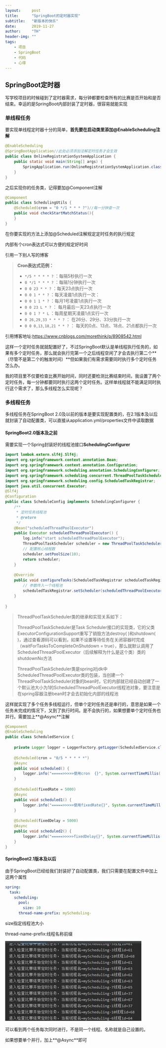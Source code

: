 ```yaml
---
layout:     post
title:      "SpringBoot的定时器实现"
subtitle:   "新版本的快乐"
date:       2019-11-27
author:     "TH"
header-img: ""
tags:
    - 项目
    - SpringBoot
    - 代码
    - 心得
---
```

## SpringBoot定时器

写学校项目的时候碰到了定时器需求，每分钟都要检查所有的比赛是否开始和是否结束。幸运的是SpringBoot内部封装了定时器，很容易就能实现

### 单线程任务

要实现单线程定时器十分的简单，**首先要在启动类里添加@EnableScheduling注解**

```Java
@EnableScheduling
@SpringBootApplication//此处必须添加注解定时任务才会生效
public class OnlineRegistrationSystemApplication {
    public static void main(String[] args) {
        SpringApplication.run(OnlineRegistrationSystemApplication.class, args);
    }
}
```

之后实现你的任务类，记得要加@Component注解

```java
@Component
public class SchedulingUtils {
    @Scheduled(cron = "0 */1 * * * ?")//每一分钟查一次
    public void checkStartMatchStatus(){     
    }
}

```

在你要实现的方法上添加@Scheduled注解规定定时任务的执行规定

内部有个cron表达式可以方便的规定好时间

引用一下别人写的博客

> **Cron表达式范例：**
>
> - `*/5 * * * * ?` ：每隔5秒执行一次
> - `0 */1 * * * ?` ：每隔1分钟执行一次
> - `0 0 23 * * ?` ：每天23点执行一次
> - `0 0 1 * * ?` ：每天凌晨1点执行一次：
> - `0 0 1 1 * ?` ：每月1号凌晨1点执行一次
> - `0 0 23 L * ?` ： 每月最后一天23点执行一次
> - `0 0 1 ? * L` ：每周星期天凌晨1点实行一次
> - `0 26,29,33 * * * ?` ： 在26分、29分、33分执行一次
> - `0 0 0,13,18,21 * * ?` ： 每天的0点、13点、18点、21点都执行一次

引用博客地址:https://www.cnblogs.com/morethink/p/8908542.html

这样一个定时任务就就配置好了，不过SpringBoot默认是单线程执行任务的，如果有多个定时任务，那么就会执行完第一个之后线程空闲了才会去执行第二个**（尽管不是第二个的触发时间）**但如果我们有需求需要同时执行多个定时任务怎么办。

我的项目里不仅要检查比赛开始时间，同时还要检测比赛结束时间，我设置了两个定时任务，每一分钟都要同时执行这两个定时任务。这样单线程就不能满足同时执行这个需求了，那么多线程怎么实现呢？

### 多线程任务

多线程任务在SpringBoot 2.0及以前的版本是要实现配置类的，在2.1版本及以后就封装了自动配置类，可以直接从application.yml/properties文件中读取数据

#### SpringBoot2.0版本及之前

需要实现一个Spring封装好的线程池接口**SchedulingConfigurer** 

```Java
import lombok.extern.slf4j.Slf4j;
import org.springframework.context.annotation.Bean;
import org.springframework.context.annotation.Configuration;
import org.springframework.scheduling.annotation.SchedulingConfigurer;
import org.springframework.scheduling.concurrent.ThreadPoolTaskScheduler;
import org.springframework.scheduling.config.ScheduledTaskRegistrar;
import java.util.concurrent.Executor;
@Slf4j
@Configuration
public class ScheduleConfig implements SchedulingConfigurer {
    /**
     * 定时任务线程池
     * @return
     */
    @Bean("scheduledThreadPoolExecutor")
    public Executor scheduledThreadPoolExecutor() {
        log.info("start scheduledThreadPoolExecutor");
        ThreadPoolTaskScheduler scheduler = new ThreadPoolTaskScheduler();
        // 配置核心线程数
        scheduler.setPoolSize(10);
        return scheduler;
    }
    
    @Override
    public void configureTasks(ScheduledTaskRegistrar scheduledTaskRegistrar) {
        // 参数传入一个线程池
        scheduledTaskRegistrar.setScheduler(scheduledThreadPoolExecutor());
    }

}
```

> ThreadPoolTaskScheduler类的继承和实现关系如下：
>
> ThreadPoolTaskScheduler是Task Scheduler接口的实现类，它的父类ExecutorConfigurationSupport重写了销毁方法destroy( )和shutdown(  )，通过查看源码可以看到，如果不设置等待任务在关闭容器时完成（waitForTasksToCompleteOnShutdown =  true），那么就默认调用了ScheduledThreadPoolExecutor（后续解释为什么是这个类）类的shutdownNo方法
>
> ThreadPoolTaskScheduler类是spring对jdk中ScheduledThreadPoolExecutor类的包装，当创建一个ThreadPoolTaskScheduler对象的bean时，它的内部就已经自动创建了一个默认池大小为1的ScheduledThreadPoolExecutor线程池对象，要注意是在spring容器注册bean时才会去初始化内部的线程池

 这样就实现了多个任务多线程运行，但单个定时任务还是串行的，意思是如果一个任务未完成的情况下，又到了执行时间。是不会执行的，如果想要单个定时任务也并行。需要加上**@Async**注解

```Java
@Component
@EnableScheduling
public class ScheduledService {
 
    private Logger logger = LoggerFactory.getLogger(ScheduledService.class);
 
    @Scheduled(cron = "0/5 * * * * *")
    @Async
    public void scheduled() {
        logger.info("=====>>>>>使用cron  {}", System.currentTimeMillis());
    }
 
    @Scheduled(fixedRate = 5000)
    @Async
    public void scheduled1() {
        logger.info("=====>>>>>使用fixedRate{}", System.currentTimeMillis());
    }
 
    @Scheduled(fixedDelay = 5000)
    @Async
    public void scheduled2() {
        logger.info("=====>>>>>fixedDelay{}", System.currentTimeMillis());
    }
}
```

#### SpringBoot2.1版本及以后

由于SpringBoot已经给我们封装好了自动配置类，我们只需要在配置文件中加上这两个属性

```yaml
spring:
  task:
    scheduling:
      pool:
        size: 10
      thread-name-prefix: myScheduling-
```

size指定线程池大小

thread-name-prefix:线程名称前缀

![1574824653715](/img/schedule1.png)

可以看到两个任务每次同时进行，不是同一个线程。名称就是自己设置的。

如果想要单个并行，加上**@Async**即可

